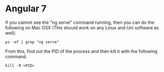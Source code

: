 # Angular 7

If you cannot see the "ng serve" command running, then you can do the following on Mac OSX (This should work on any Linux and Uni software as well).

`ps -ef | grep "ng serve"`

From this, find out the PID of the process and then kill it with the following command.

`kill -9 <PID>`

